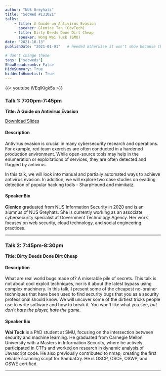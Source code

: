 ```yaml
---
author: "NUS Greyhats"
title: "SecWed #131021"
talks:
    - title: A Guide on Antivirus Evasion
      speaker: Glenice Tan (GovTech)
    - title: Dirty Deeds Done Dirt Cheap
      speaker: Wong Wai Tuck (SMU)
date: "2021-10-13"
publishDate: "2021-01-01"   # needed otherwise it won't show because the date is in the future

# don't change these
tags: ["secweds"]
ShowBreadcrumbs: False
HideSummary: True
hiddenInHomeList: True
---
```


{{< youtube iVEqlKigk5s >}}

### Talk 1: 7:00pm-7:45pm
**Title: A Guide on Antivirus Evasion**

[Download Slides](/secwed-slides/ay2122s1/NUS%20Greyhats%20-%20AV%20Evasion%20Final.pdf)

#### Description
Antivirus evasion is crucial in many cybersecurity research and operations. For example, red team exercises are often conducted in a hardened production environment. While open-source tools may help in the enumeration or exploitations of services, they are often detected and flagged by antivirus.

In this talk, we will look into manual and partially automated ways to achieve antivirus evasion. In addition, we will explore two case studies on evading detection of popular hacking tools - SharpHound and mimikatz.

#### Speaker Bio
**Glenice** graduated from NUS Information Security in 2020 and is an alumnus of NUS Greyhats. She is currently working as an associate cybersecurity specialist at Government Technology Agency. Her work focuses on web security, cloud technology, and social engineering practices.

----

### Talk 2: 7:45pm-8:30pm
**Title: Dirty Deeds Done Dirt Cheap**

#### Description
What are real world bugs made of? A miserable pile of secrets. This talk is not about cool exploit techniques, nor is it about the latest bypass using complex machinery. In this talk, I present some of the cheapest no-brainer techniques that have been used to find security bugs that you as a security professional should know. We will uncover some of the dirtiest tricks people use to write software and how to break it. You won't like what you see, *but don't hate the player, hate the game*.

#### Speaker Bio
**Wai Tuck** is a PhD student at SMU, focusing on the intersection between security and machine learning. He graduated from Carnegie Mellon University with a Masters in Information Security, where he actively participated in CTFs and worked on research in dynamic analysis of Javascript code. He also previously contributed to nmap, creating the first reliable scanning script for SambaCry. He is OSCP, OSCE, OSWP, and OSWE certified.

----
